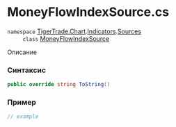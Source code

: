
# MoneyFlowIndexSource.cs
`namespace` [TigerTrade.Chart](../../../../../TigerTrade.Chart.md).[Indicators](../../../../../TigerTrade.Chart/Indicators.md).[Sources](../../../../../TigerTrade.Chart/Indicators/Sources.md)  
&nbsp;&nbsp;&nbsp;&nbsp;&nbsp;&nbsp;&nbsp;&nbsp;&nbsp;`class` [MoneyFlowIndexSource](../../MoneyFlowIndexSource.cs.md)

Описание

### Синтаксис
```csharp
public override string ToString()
```


### Пример  
```csharp
// example
```
                    
                    